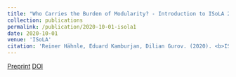 ```yaml
---
title: "Who Carries the Burden of Modularity? - Introduction to ISoLA 2020 Track on Modularity and (De-)composition in Verification"
collection: publications
permalink: /publication/2020-10-01-isola1
date: 2020-10-01
venue: 'ISoLA'
citation: 'Reiner Hähnle, Eduard Kamburjan, Dilian Gurov. (2020). <b>ISoLA</b>. LNCS 12476'
---
```


[Preprint](/files/isola1.pdf)
[DOI](https://doi.org/10.1007/978-3-030-61362-4_1)

